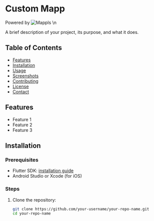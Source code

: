 # Custom Mapp

Powered by
![Mappls](https://cdn-public.mappls.com/about-mappls/assets/images/mappls-logo.svg) \n

A brief description of your project, its purpose, and what it does.

## Table of Contents

- [Features](#features)
- [Installation](#installation)
- [Usage](#usage)
- [Screenshots](#screenshots)
- [Contributing](#contributing)
- [License](#license)
- [Contact](#contact)

## Features

- Feature 1
- Feature 2
- Feature 3

## Installation

### Prerequisites

- Flutter SDK: [installation guide](https://flutter.dev/docs/get-started/install)
- Android Studio or Xcode (for iOS)

### Steps

1. Clone the repository:

   ```sh
   git clone https://github.com/your-username/your-repo-name.git
   cd your-repo-name
```
